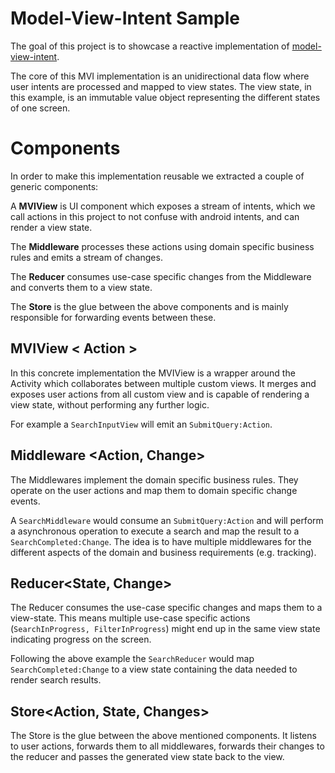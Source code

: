# Model-View-Intent Sample

The goal of this project is to showcase a reactive implementation of [model-view-intent](http://hannesdorfmann.com/android/model-view-intent).

The core of this MVI implementation is an unidirectional data flow where user intents are processed and mapped to view states. The view state, in this example, is an immutable value object representing the different states of one screen.

# Components

In order to make this implementation reusable we extracted a couple of generic components:

A **MVIView** is UI component which exposes a stream of intents, which we call actions in this project to not confuse with android intents, and can render a view state.

The **Middleware** processes these actions using domain specific business rules and emits a stream of changes.

The **Reducer** consumes use-case specific changes from the Middleware and converts them to a view state.

The **Store** is the glue between the above components and is mainly responsible for forwarding events between these.

## MVIView < Action >

In this concrete implementation the MVIView is a wrapper around the Activity which collaborates between multiple custom views. It merges and exposes user actions from all custom view and is capable of rendering a view state, without performing any further logic. 

For example a `SearchInputView` will emit an `SubmitQuery:Action`.

## Middleware <Action, Change>

The Middlewares implement the domain specific business rules. They operate on the user actions and map them to domain specific change events. 

A `SearchMiddleware` would consume an `SubmitQuery:Action` and will perform a asynchronous operation to execute a search and map the result to a `SearchCompleted:Change`.
The idea is to have multiple middlewares for the different aspects of the domain and business requirements (e.g. tracking).

## Reducer<State, Change>

The Reducer consumes the use-case specific changes and maps them to a view-state. This means multiple use-case specific actions (`SearchInProgress, FilterInProgress`) might end up in the same view state indicating progress on the screen.

Following the above example the `SearchReducer` would map `SearchCompleted:Change` to a view state containing the data needed to render search results.

## Store<Action, State, Changes>

The Store is the glue between the above mentioned components. It listens to user actions, forwards them to all middlewares, forwards their changes to the reducer and passes the generated view state back to the view.






